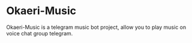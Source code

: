 # Okaeri-Music
Okaeri-Music is a telegram music bot project, allow you to play music on voice chat group telegram.
